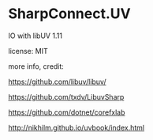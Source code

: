 # SharpConnect.UV
IO with libUV 1.11

license: MIT

more info, credit:

https://github.com/libuv/libuv/

https://github.com/txdv/LibuvSharp

https://github.com/dotnet/corefxlab

http://nikhilm.github.io/uvbook/index.html


